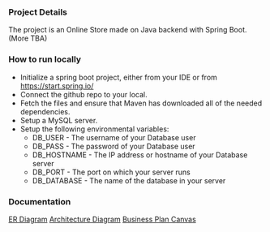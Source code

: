 ### Project Details
The project is an Online Store made on Java backend with Spring Boot. (More TBA)

### How to run locally 
* Initialize a spring boot project, either from your IDE or from https://start.spring.io/
* Connect the github repo to your local.
* Fetch the files and ensure that Maven has downloaded all of the needed dependencies. 
* Setup a MySQL server.
* Setup the following environmental variables:
    * DB_USER - The username of your Database user
    * DB_PASS - The password of your Database user
    * DB_HOSTNAME - The IP address or hostname of your Database server
    * DB_PORT - The port on which your server runs
    * DB_DATABASE - The name of the database in your server


### Documentation
[ER Diagram](https://github.com/SlaviGetov/OnlineStore/blob/main/documentation/erd.png)
[Architecture Diagram](https://github.com/SlaviGetov/OnlineStore/blob/main/documentation/architecture_diagram.jpg)
[Business Plan Canvas](https://canvanizer.com/canvas/w1dzprYUTXYyq)